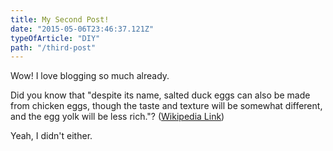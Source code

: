 ```yaml
---
title: My Second Post!
date: "2015-05-06T23:46:37.121Z"
typeOfArticle: "DIY"
path: "/third-post"
---
```


Wow! I love blogging so much already.

Did you know that "despite its name, salted duck eggs can also be made from
chicken eggs, though the taste and texture will be somewhat different, and the
egg yolk will be less rich."?
([Wikipedia Link](http://en.wikipedia.org/wiki/Salted_duck_egg))

Yeah, I didn't either.
